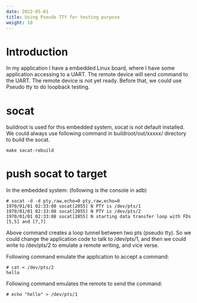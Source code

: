 ```yaml
---
date: 2022-05-01
title: Using Pseudo TTY for testing purpose
weight: 10
---
```


# Introduction

In my application I have a embedded Linux board, where I have some application
accessing to a UART. The remote device will send command to the UART. The
remote device is not yet ready. Before that, we could use Pseudo tty to do
loopback testing.


# socat

buildroot is used for this embedded system, socat is not default installed. We
could always use following command in buildroot/out/xxxxx/ directory to build
the socat.

```
make socat-rebuild
```

# push socat to target

In the embedded system: (following is the console in adb)

```
# socat -d -d pty,raw,echo=0 pty,raw,echo=0
1970/01/01 02:33:08 socat[2055] N PTY is /dev/pts/1
1970/01/01 02:33:08 socat[2055] N PTY is /dev/pts/2
1970/01/01 02:33:08 socat[2055] N starting data transfer loop with FDs [5,5] and [7,7]
```

Above command creates a loop tunnel between two pts (pseudo tty). So we could
change the application code to talk to /dev/pts/1, and then we could write to
/dev/pts/2 to emulate a remote writing, and vice verse.

Following command emulate the application to accept a command:

```
# cat < /dev/pts/2
hello
```

Following command emulates the remote to send the command:

```
# echo "hello" > /dev/pts/1
```

